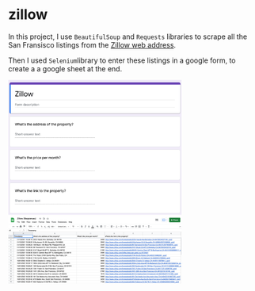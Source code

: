 # zillow

In this project, I use ```BeautifulSoup``` and ```Requests``` libraries to scrape all the San Fransisco listings from the [Zillow web address](https://www.zillow.com/homes/San-Francisco,-CA_rb/).

Then I used ```Selenium```library to enter these listings in a google form, to create a a google sheet at the end.


<p align="left">
  <img src="https://github.com/devCharaf/zillow/blob/main/Images/googleForm.png" width="350" title="Google Sheet">
  <img src="https://github.com/devCharaf/zillow/blob/main/Images/googleSheet.png" width="350" title="Google Sheet">
</p>

